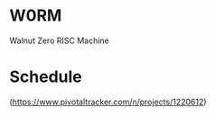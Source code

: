 W0RM
====

Walnut Zero RISC Machine

Schedule
========
(https://www.pivotaltracker.com/n/projects/1220612)